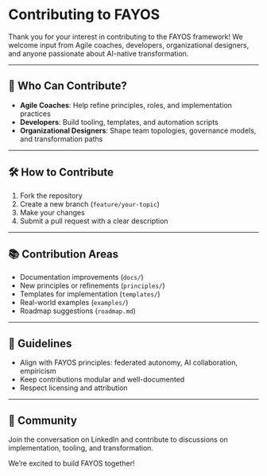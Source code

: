 # Contributing to FAYOS

Thank you for your interest in contributing to the FAYOS framework! We welcome input from Agile coaches, developers, organizational designers, and anyone passionate about AI-native transformation.

---

## 🧭 Who Can Contribute?

- **Agile Coaches**: Help refine principles, roles, and implementation practices
- **Developers**: Build tooling, templates, and automation scripts
- **Organizational Designers**: Shape team topologies, governance models, and transformation paths

---

## 🛠 How to Contribute

1. Fork the repository
2. Create a new branch (`feature/your-topic`)
3. Make your changes
4. Submit a pull request with a clear description

---

## 📚 Contribution Areas

- Documentation improvements (`docs/`)
- New principles or refinements (`principles/`)
- Templates for implementation (`templates/`)
- Real-world examples (`examples/`)
- Roadmap suggestions (`roadmap.md`)

---

## 🧪 Guidelines

- Align with FAYOS principles: federated autonomy, AI collaboration, empiricism
- Keep contributions modular and well-documented
- Respect licensing and attribution

---

## 💬 Community

Join the conversation on LinkedIn and contribute to discussions on implementation, tooling, and transformation.

We’re excited to build FAYOS together!
